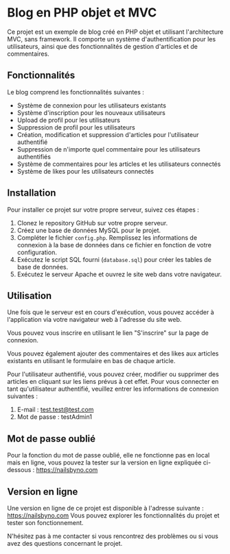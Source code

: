 # Blog en PHP objet et MVC

Ce projet est un exemple de blog créé en PHP objet et utilisant l'architecture MVC, sans framework. Il comporte un système d'authentification pour les utilisateurs, ainsi que des fonctionnalités de gestion d'articles et de commentaires.

## Fonctionnalités

Le blog comprend les fonctionnalités suivantes :

- Système de connexion pour les utilisateurs existants
- Système d'inscription pour les nouveaux utilisateurs
- Upload de profil pour les utilisateurs
- Suppression de profil pour les utilisateurs
- Création, modification et suppression d'articles pour l'utilisateur authentifié
- Suppression de n'importe quel commentaire pour les utilisateurs authentifiés
- Système de commentaires pour les articles et les utilisateurs connectés
- Système de likes pour les utilisateurs connectés

## Installation

Pour installer ce projet sur votre propre serveur, suivez ces étapes :

1. Clonez le repository GitHub sur votre propre serveur.
2. Créez une base de données MySQL pour le projet.
3. Compléter le fichier `config.php`. Remplissez les informations de connexion à la base de données dans ce fichier en fonction de votre configuration.
4. Exécutez le script SQL fourni (`database.sql`) pour créer les tables de base de données.
5. Exécutez le serveur Apache et ouvrez le site web dans votre navigateur.

## Utilisation

Une fois que le serveur est en cours d'exécution, vous pouvez accéder à l'application via votre navigateur web à l'adresse du site web.

Vous pouvez vous inscrire en utilisant le lien "S'inscrire" sur la page de connexion.

Vous pouvez également ajouter des commentaires et des likes aux articles existants en utilisant le formulaire en bas de chaque article.

Pour l'utilisateur authentifié, vous pouvez créer, modifier ou supprimer des articles en cliquant sur les liens prévus à cet effet.
Pour vous connecter en tant qu'utilisateur authentifié, veuillez entrer les informations de connexion suivantes :

1. E-mail : test.test@test.com
2. Mot de passe  : testAdmin1

## Mot de passe oublié

Pour la fonction du mot de passe oublié, elle ne fonctionne pas en local mais en ligne, vous pouvez la tester sur la version en ligne expliquée ci-dessous : 
https://nailsbyno.com

## Version en ligne

Une version en ligne de ce projet est disponible à l'adresse suivante : https://nailsbyno.com Vous pouvez explorer les fonctionnalités du projet et tester son fonctionnement.

N'hésitez pas à me contacter si vous rencontrez des problèmes ou si vous avez des questions concernant le projet.




